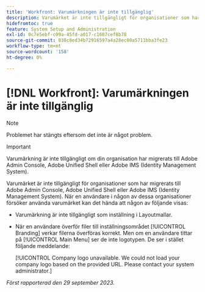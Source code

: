 ```yaml
---
title: 'Workfront: Varumärkningen är inte tillgänglig'
description: Varumärket är inte tillgängligt för organisationer som har migrerats till Adobe Admin Console, Adobe Unified Shell eller Adobe IMS (Identity Management System).
hidefromtoc: true
feature: System Setup and Administration
exl-id: 0c7e5ebf-c09a-45fd-a017-c1607cef8b78
source-git-commit: 838c8ed34b72916597a4a28ec00a5711bba3fe23
workflow-type: tm+mt
source-wordcount: '158'
ht-degree: 0%

---
```


# [!DNL Workfront]: Varumärkningen är inte tillgänglig

>[!NOTE]
>
>Problemet har stängts eftersom det inte är något problem.

>[!IMPORTANT]
>
>Varumärkning är inte tillgängligt om din organisation har migrerats till Adobe Admin Console, Adobe Unified Shell eller Adobe IMS (Identity Management System).

Varumärket är inte tillgängligt för organisationer som har migrerats till Adobe Admin Console, Adobe Unified Shell eller Adobe IMS (Identity Management System). När en användare i någon av dessa organisationer försöker använda varumärket kan det hända att någon av följande visas:

* Varumärkning är inte tillgängligt som inställning i Layoutmallar.
* När en användare överför filer till inställningsområdet [!UICONTROL Branding] verkar filerna överföras korrekt. Men om en användare tittar på [!UICONTROL Main Menu] ser de inte logotypen. De ser i stället följande meddelande:

  [!UICONTROL Company logo unavailable. We could not load your company logo based on the provided URL. Please contact your system administrator.]

_Först rapporterad den 29 september 2023._
